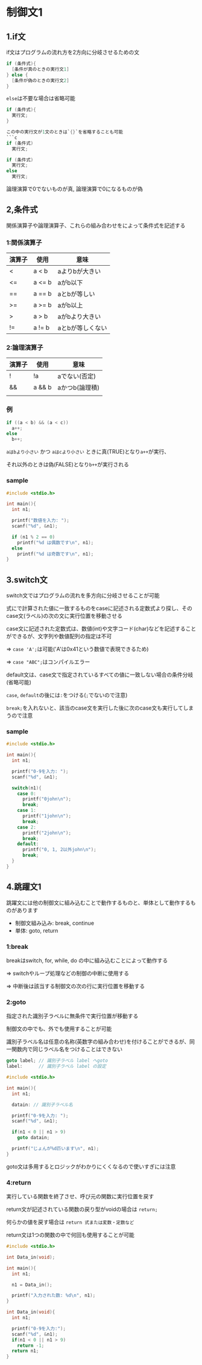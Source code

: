 # 制御文1

## 1.if文
if文はプログラムの流れ方を2方向に分岐させるための文
```c
if (条件式){
  [条件が真のときの実行文1]
} else {
  [条件が偽のときの実行文2]
}
```

`else`は不要な場合は省略可能
```c
if (条件式){
  実行文;
}

この中の実行文が1文のときは`{}`を省略することも可能
```c
if (条件式)
  実行文;

if (条件式)
  実行文;
else
  実行文;
```

論理演算で0でないものが真, 論理演算で0になるものが偽

## 2,条件式
関係演算子や論理演算子、これらの組み合わせをによって条件式を記述する

### 1:関係演算子

| 演算子 | 使用   | 意味            |
|--------|--------|-----------------|
| <      | a < b  | aよりbが大きい  |
| <=     | a <= b | aがb以下        |
| ==     | a == b | aとbが等しい    |
| >=     | a >= b | aがb以上        |
| >      | a > b  | aがbより大きい  |
| !=     | a != b | aとbが等しくない|

### 2:論理演算子

| 演算子 | 使用   | 意味             |
|--------|--------|------------------|
| !      | !a     | aでない(否定)    |
| &&     | a && b | aかつb(論理積)   |
| ||     | a || b | aまたはb(論理和) |

### 例
```c
if ((a < b) && (a < c))
  a++;
else
  b++;
```
`aはbより小さい` かつ `aはcより小さい` ときに真(TRUE)となり`a++`が実行、

それ以外のときは偽(FALSE)となり`b++`が実行される

### sample
```c
#include <stdio.h>

int main(){
  int n1;

  printf("数値を入力: ");
  scanf("%d", &n1);

  if (n1 % 2 == 0)
    printf("%d は偶数です\n", n1);
  else
    printf("%d は奇数です\n", n1);
}
```

## 3.switch文
switch文ではプログラムの流れを多方向に分岐させることが可能

式にで計算された値に一致するものをcaseに記述される定数式より探し、そのcase文(ラベル)の次の文に実行位置を移動させる

case文に記述された定数式は、数値(int)や文字コード(char)などを記述することができるが、文字列や数値配列の指定は不可

=> `case 'A';`は可能('A'は0x41という数値で表現できるため)

=> `case "ABC";`はコンパイルエラー

default文は、case文で指定されているすべての値に一致しない場合の条件分岐(省略可能)

`case`, `default`の後には`:`をつける(`;`でないので注意)

`break;`を入れないと、該当のcase文を実行した後に次のcase文も実行してしまうので注意

### sample
```c
#include <stdio.h>

int main(){
  int n1;

  printf("0-9を入力: ");
  scanf("%d", &n1);

  switch(n1){
    case 0:
      printf("0john\n");
      break;
    case 1:
      printf("1john\n");
      break;
    case 2:
      printf("2john\n");
      break;
    default:
      printf("0, 1, 2以外john\n");
      break;
  }
}
```

## 4.跳躍文1
跳躍文には他の制御文に組み込むことで動作するものと、単体として動作するものがあります
- 制御文組み込み: break, continue
- 単体: goto, return

### 1:break
breakはswitch, for, while, do の中に組み込むことによって動作する

=> switchやループ処理などの制御の中断に使用する

=> 中断後は該当する制御文の次の行に実行位置を移動する

### 2:goto
指定された識別子ラベルに無条件で実行位置が移動する

制御文の中でも、外でも使用することが可能

識別子ラベル名は任意の名称(英数字の組み合わせ)を付けることができるが、同一関数内で同じラベル名をつけることはできない

```c
goto label; // 識別子ラベル label へgoto
label:      // 識別子ラベル label の設定
```

```c
#include <stdio.h>

int main(){
  int n1;

  datain: // 識別子ラベル名

  printf("0-9を入力: ");
  scanf("%d", &n1);

  if(n1 < 0 || n1 > 9)
    goto datain;

  printf("じょんが%d匹います\n", n1);
}
```
goto文は多用するとロジックがわかりにくくなるので使いすぎには注意

### 4:return
実行している関数を終了させ、呼び元の関数に実行位置を戻す

return文が記述されている関数の戻り型がvoidの場合は `return;`

何らかの値を戻す場合は `return 式または変数・定数など`

return文は1つの関数の中で何回も使用することが可能

```c
#include <stdio.h>

int Data_in(void);

int main(){
  int n1;

  n1 = Data_in();

  printf("入力された数: %d\n", n1);
}

int Data_in(void){
  int n1;

  printf("0-9を入力:");
  scanf("%d", &n1);
  if(n1 < 0 || n1 > 9)
    return -1;
  return n1;
}
```

